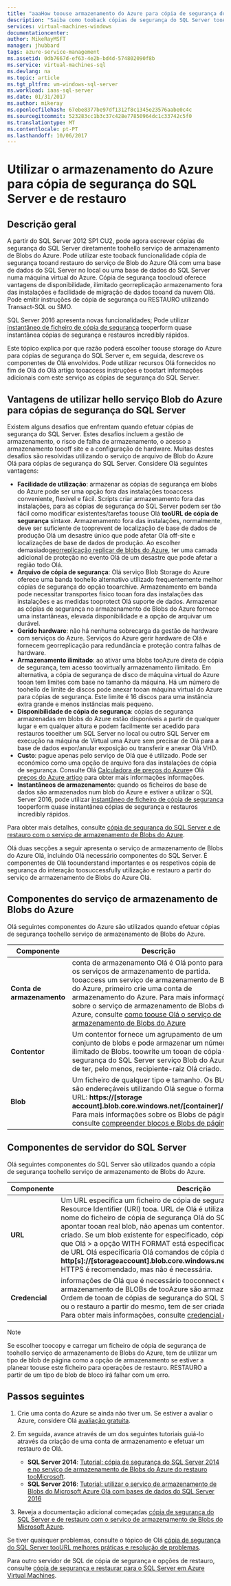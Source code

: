 ```yaml
---
title: "aaaHow toouse armazenamento do Azure para cópia de segurança do SQL Server e de restauro | Microsoft Docs"
description: "Saiba como tooback cópias de segurança do SQL Server tooAzure armazenamento. Explica as vantagens de Olá da cópia de segurança de bases de dados SQL tooAzure armazenamento."
services: virtual-machines-windows
documentationcenter: 
author: MikeRayMSFT
manager: jhubbard
tags: azure-service-management
ms.assetid: 0db7667d-ef63-4e2b-bd4d-574802090f8b
ms.service: virtual-machines-sql
ms.devlang: na
ms.topic: article
ms.tgt_pltfrm: vm-windows-sql-server
ms.workload: iaas-sql-server
ms.date: 01/31/2017
ms.author: mikeray
ms.openlocfilehash: 67ebe8377be97df1312f8c1345e23576aabe0c4c
ms.sourcegitcommit: 523283cc1b3c37c428e77850964dc1c33742c5f0
ms.translationtype: MT
ms.contentlocale: pt-PT
ms.lasthandoff: 10/06/2017
---
```

# <a name="use-azure-storage-for-sql-server-backup-and-restore"></a>Utilizar o armazenamento do Azure para cópia de segurança do SQL Server e de restauro
## <a name="overview"></a>Descrição geral
A partir do SQL Server 2012 SP1 CU2, pode agora escrever cópias de segurança do SQL Server diretamente toohello serviço de armazenamento de Blobs do Azure. Pode utilizar este tooback funcionalidade cópia de segurança tooand restauro do serviço de Blob do Azure Olá com uma base de dados do SQL Server no local ou uma base de dados do SQL Server numa máquina virtual do Azure. Cópia de segurança toocloud oferece vantagens de disponibilidade, ilimitado georreplicação armazenamento fora das instalações e facilidade de migração de dados tooand da nuvem Olá. Pode emitir instruções de cópia de segurança ou RESTAURO utilizando Transact-SQL ou SMO.

SQL Server 2016 apresenta novas funcionalidades; Pode utilizar [instantâneo de ficheiro de cópia de segurança](http://msdn.microsoft.com/library/mt169363.aspx) tooperform quase instantânea cópias de segurança e restauros incredibly rápidos.

Este tópico explica por que razão poderá escolher toouse storage do Azure para cópias de segurança do SQL Server e, em seguida, descreve os componentes de Olá envolvidos. Pode utilizar recursos Olá fornecidos no fim de Olá do Olá artigo tooaccess instruções e toostart informações adicionais com este serviço as cópias de segurança do SQL Server.

## <a name="benefits-of-using-hello-azure-blob-service-for-sql-server-backups"></a>Vantagens de utilizar hello serviço Blob do Azure para cópias de segurança do SQL Server
Existem alguns desafios que enfrentam quando efetuar cópias de segurança do SQL Server. Estes desafios incluem a gestão de armazenamento, o risco de falha de armazenamento, o acesso a armazenamento toooff site e a configuração de hardware. Muitas destes desafios são resolvidas utilizando o serviço de arquivo de Blob do Azure Olá para cópias de segurança do SQL Server. Considere Olá seguintes vantagens:

* **Facilidade de utilização**: armazenar as cópias de segurança em blobs do Azure pode ser uma opção fora das instalações tooaccess conveniente, flexível e fácil. Scripts criar armazenamento fora das instalações, para as cópias de segurança do SQL Server podem ser tão fácil como modificar existentes/tarefas toouse Olá **tooURL de cópia de segurança** sintaxe. Armazenamento fora das instalações, normalmente, deve ser suficiente de tooprevent de localização de base de dados de produção Olá um desastre único que pode afetar Olá off-site e localizações de base de dados de produção. Ao escolher demasiado[georreplicação replicar de blobs do Azure](../../../storage/common/storage-redundancy.md), ter uma camada adicional de proteção no evento Olá de um desastre que pode afetar a região todo Olá.
* **Arquivo de cópia de segurança**: Olá serviço Blob Storage do Azure oferece uma banda toohello alternativo utilizado frequentemente melhor cópias de segurança do opção tooarchive. Armazenamento em banda pode necessitar transportes físico tooan fora das instalações das instalações e as medidas tooprotect Olá suporte de dados. Armazenar as cópias de segurança no armazenamento de Blobs do Azure fornece uma instantâneas, elevada disponibilidade e a opção de arquivar um durável.
* **Gerido hardware**: não há nenhuma sobrecarga da gestão de hardware com serviços do Azure. Serviços do Azure gerir hardware de Olá e fornecem georreplicação para redundância e proteção contra falhas de hardware.
* **Armazenamento ilimitado**: ao ativar uma blobs tooAzure direta de cópia de segurança, tem acesso toovirtually armazenamento ilimitado. Em alternativa, a cópia de segurança de disco de máquina virtual do Azure tooan tem limites com base no tamanho da máquina. Há um número de toohello de limite de discos pode anexar tooan máquina virtual do Azure para cópias de segurança. Este limite é 16 discos para uma instância extra grande e menos instâncias mais pequeno.
* **Disponibilidade de cópia de segurança**: cópias de segurança armazenadas em blobs do Azure estão disponíveis a partir de qualquer lugar e em qualquer altura e podem facilmente ser acedido para restauros tooeither um SQL Server no local ou outro SQL Server em execução na máquina de Virtual uma Azure sem precisar de Olá para a base de dados expor/anular exposição ou transferir e anexar Olá VHD.
* **Custo**: pague apenas pelo serviço de Olá que é utilizado. Pode ser económico como uma opção de arquivo fora das instalações de cópia de segurança. Consulte Olá [Calculadora de preços do Azure](http://go.microsoft.com/fwlink/?LinkId=277060 "Calculadora de preços")e Olá [preços do Azure artigo](http://go.microsoft.com/fwlink/?LinkId=277059 "preços artigo") para obter mais informações informações.
* **Instantâneos de armazenamento**: quando os ficheiros de base de dados são armazenados num blob do Azure e estiver a utilizar o SQL Server 2016, pode utilizar [instantâneo de ficheiro de cópia de segurança](http://msdn.microsoft.com/library/mt169363.aspx) tooperform quase instantânea cópias de segurança e restauros incredibly rápidos.

Para obter mais detalhes, consulte [cópia de segurança do SQL Server e de restauro com o serviço de armazenamento de Blobs do Azure](http://go.microsoft.com/fwlink/?LinkId=271617).

Olá duas secções a seguir apresenta o serviço de armazenamento de Blobs do Azure Olá, incluindo Olá necessário componentes do SQL Server. É componentes de Olá toounderstand importantes e os respetivos cópia de segurança do interação toosuccessfully utilização e restauro a partir do serviço de armazenamento de Blobs do Azure Olá.

## <a name="azure-blob-storage-service-components"></a>Componentes do serviço de armazenamento de Blobs do Azure
Olá seguintes componentes do Azure são utilizados quando efetuar cópias de segurança toohello serviço de armazenamento de Blobs do Azure.

| Componente | Descrição |
| --- | --- |
| **Conta de armazenamento** |conta de armazenamento Olá é Olá ponto para todos os serviços de armazenamento de partida. tooaccess um serviço de armazenamento de Blobs do Azure, primeiro crie uma conta de armazenamento do Azure. Para mais informações sobre o serviço de armazenamento de Blobs do Azure, consulte [como toouse Olá o serviço de armazenamento de Blobs do Azure](https://azure.microsoft.com/develop/net/how-to-guides/blob-storage/) |
| **Contentor** |Um contentor fornece um agrupamento de um conjunto de blobs e pode armazenar um número ilimitado de Blobs. toowrite um tooan de cópia de segurança do SQL Server serviço Blob do Azure, tem de ter, pelo menos, recipiente-raiz Olá criado. |
| **Blob** |Um ficheiro de qualquer tipo e tamanho. Os BLOBs são endereçáveis utilizando Olá segue o formato de URL: **https://[storage account].blob.core.windows.net/[container]/[blob]**. Para mais informações sobre os Blobs de páginas, consulte [compreender blocos e Blobs de páginas](http://msdn.microsoft.com/library/azure/ee691964.aspx) |

## <a name="sql-server-components"></a>Componentes de servidor do SQL Server
Olá seguintes componentes do SQL Server são utilizados quando a cópia de segurança toohello serviço de armazenamento de Blobs do Azure.

| Componente | Descrição |
| --- | --- |
| **URL** |Um URL especifica um ficheiro de cópia de segurança exclusiva do Uniform Resource Identifier (URI) tooa. URL de Olá é utilizado tooprovide Olá localização e nome do ficheiro de cópia de segurança Olá do SQL Server. Olá URL tem de apontar tooan real blob, não apenas um contentor. Se não existir blob Olá, é criado. Se um blob existente for especificado, cópia de segurança falha, a menos que Olá > a opção WITH FORMAT está especificada. Olá seguinte é um exemplo de URL Olá especificaria Olá comandos de cópia de segurança: **http[s]://[storageaccount].blob.core.windows.net/[container]/[FILENAME.bak]**. HTTPS é recomendado, mas não é necessária. |
| **Credencial** |informações de Olá que é necessário tooconnect e autenticar o serviço de armazenamento de BLOBs de tooAzure são armazenadas como uma credencial.  Ordem de tooan de cópias de segurança do SQL Server toowrite Blob do Azure ou o restauro a partir do mesmo, tem de ser criada uma credencial do SQL Server. Para obter mais informações, consulte [credencial do servidor SQL](https://msdn.microsoft.com/library/ms189522.aspx). |

> [!NOTE]
> Se escolher toocopy e carregar um ficheiro de cópia de segurança de toohello serviço de armazenamento de Blobs do Azure, tem de utilizar um tipo de blob de página como a opção de armazenamento se estiver a planear toouse este ficheiro para operações de restauro. RESTAURO a partir de um tipo de blob de bloco irá falhar com um erro.
> 
> 

## <a name="next-steps"></a>Passos seguintes
1. Crie uma conta do Azure se ainda não tiver um. Se estiver a avaliar o Azure, considere Olá [avaliação gratuita](https://azure.microsoft.com/free/).
2. Em seguida, avance através de um dos seguintes tutoriais guiá-lo através da criação de uma conta de armazenamento e efetuar um restauro de Olá.
   
   * **SQL Server 2014**: [Tutorial: cópia de segurança do SQL Server 2014 e no serviço de armazenamento de Blobs do Azure do restauro tooMicrosoft](https://msdn.microsoft.com/library/jj720558\(v=sql.120\).aspx).
   * **SQL Server 2016**: [Tutorial: utilizar o serviço de armazenamento de Blobs do Microsoft Azure Olá com bases de dados do SQL Server 2016](https://msdn.microsoft.com/library/dn466438.aspx)
3. Reveja a documentação adicional começadas [cópia de segurança do SQL Server e de restauro com o serviço de armazenamento de Blobs do Microsoft Azure](https://msdn.microsoft.com/library/jj919148.aspx).

Se tiver quaisquer problemas, consulte o tópico de Olá [cópia de segurança do SQL Server tooURL melhores práticas e resolução de problemas](https://msdn.microsoft.com/library/jj919149.aspx).

Para outro servidor de SQL de cópia de segurança e opções de restauro, consulte [cópia de segurança e restaurar para o SQL Server em Azure Virtual Machines](virtual-machines-windows-sql-backup-recovery.md).

